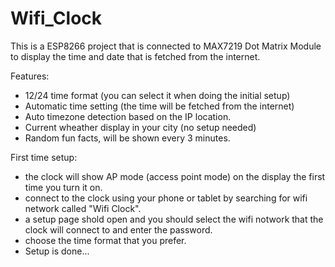 # Wifi_Clock
This is a ESP8266 project that is connected to MAX7219 Dot Matrix Module to display the time and date that is fetched from the internet.

Features:
- 12/24 time format (you can select it when doing the initial setup)
- Automatic time setting (the time will be fetched from the internet)
- Auto timezone detection based on the IP location.
- Current wheather display in your city (no setup needed)
- Random fun facts, will be shown every 3 minutes.

First time setup:
 -  the clock will show AP mode (access point mode) on the display the first time you turn it on.
 -  connect to the clock using your phone or tablet by searching for wifi network called "Wifi Clock".
 -  a setup page shold open and you should select the wifi notwork that the clock will connect to and enter the password.
 -  choose the time format that you prefer.
 -  Setup is done...
